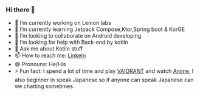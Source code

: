 ### Hi there 👋

- 🔭 I’m currently working on Lemon labs
- 🌱 I’m currently learning Jetpack Compose,Ktor,Spring boot & KorGE
- 👯 I’m looking to collaborate on Android developing
- 🤔 I’m looking for help with Back-end by kotiln
- 💬 Ask me about Kotiln stuff
- 📫 How to reach me: [LinkeIn](https://www.linkedin.com/in/amin-elhag/) 
- 😄 Pronouns: He/His
- ⚡ Fun fact: I spend a lot of time and play [VAlORANT](playvalorant.com) and watch [Anime](https://myanimelist.net/profile/ame_gung), I also beginner in speak Japanese so if anyone can speak Japanese can we chatting sometimes.
